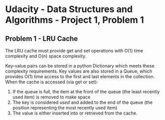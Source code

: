 # Udacity - Data Structures and Algorithms - Project 1, Problem 1

## Problem 1 - LRU Cache

The LRU cache must provide get and set operations with O(1) time complexity and O(n) space complexity.

Key-value pairs can be stored in a python Dictionary which meets these complexity requirements. Key values are
also stored in a Queue, which provides O(1) time access to the first and last elements in the collection. When the
cache is accessed (via get or set):

1. If the queue is full, the item at the front of the queue (the least recently used item) is removed to make space
1. The key is considered *used* and added to the end of the queue (the position representing the most recently used item)
1. The value is either inserted into or retrieved from the cache.
